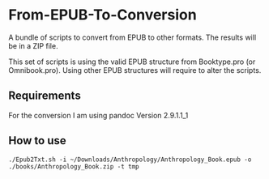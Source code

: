 # From-EPUB-To-Conversion

A bundle of scripts to convert from EPUB to other formats. The results will be in a ZIP file.

This set of scripts is using the valid EPUB structure from Booktype.pro (or Omnibook.pro).
Using other EPUB structures will require to alter the scripts.

## Requirements

For the conversion I am using pandoc Version 2.9.1.1_1

## How to use

`./Epub2Txt.sh -i ~/Downloads/Anthropology/Anthropology_Book.epub -o ./books/Anthropology_Book.zip -t tmp`
